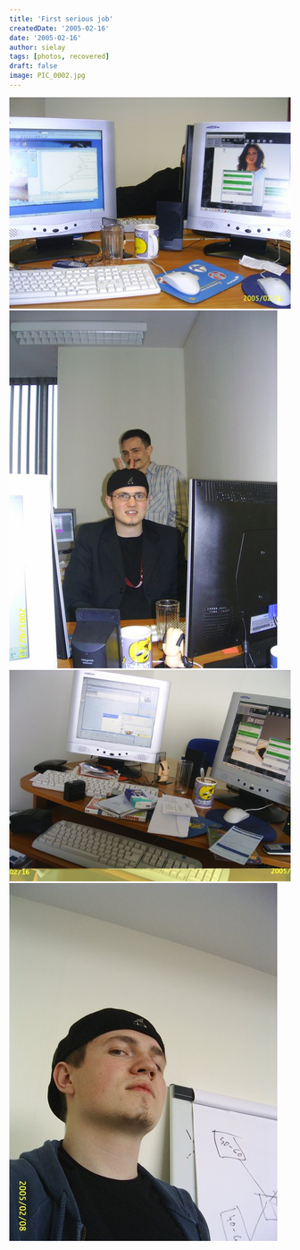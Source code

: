 ```yaml
---
title: 'First serious job'
createdDate: '2005-02-16'
date: '2005-02-16'
author: sielay
tags: [photos, recovered]
draft: false
image: PIC_0002.jpg
---
```


![](PIC_0001.jpg)
![](PIC_0002.jpg)
![](PIC_0010.jpg)
![](PIC_0039.jpg)
